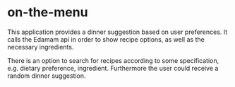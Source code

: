 # on-the-menu
This application provides a dinner suggestion based on user preferences. It calls the Edamam api in order to show recipe options, as well as the necessary ingredients.

There is an option to search for recipes according to some specification, e.g. dietary preference, ingredient. Furthermore the user could receive a random dinner suggestion.
